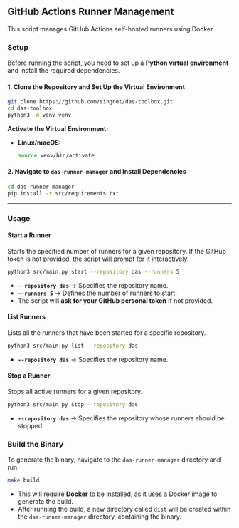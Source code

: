 ## GitHub Actions Runner Management

This script manages GitHub Actions self-hosted runners using Docker.

### Setup

Before running the script, you need to set up a **Python virtual environment** and install the required dependencies.

#### 1️. Clone the Repository and Set Up the Virtual Environment

```bash
git clone https://github.com/singnet/das-toolbox.git
cd das-toolbox
python3 -m venv venv
```

**Activate the Virtual Environment:**  
- **Linux/macOS:**  
  ```bash
  source venv/bin/activate
  ```

#### 2️. Navigate to `das-runner-manager` and Install Dependencies

```bash
cd das-runner-manager
pip install -r src/requirements.txt
```

---

### Usage

#### Start a Runner
Starts the specified number of runners for a given repository. If the GitHub token is not provided, the script will prompt for it interactively.

```bash
python3 src/main.py start --repository das --runners 5
```
- **`--repository das`** → Specifies the repository name.
- **`--runners 5`** → Defines the number of runners to start.
- The script will **ask for your GitHub personal token** if not provided.

#### List Runners  
Lists all the runners that have been started for a specific repository.

```bash
python3 src/main.py list --repository das
```
- **`--repository das`** → Specifies the repository name.

#### Stop a Runner
Stops all active runners for a given repository.

```bash
python3 src/main.py stop --repository das
```
- **`--repository das`** → Specifies the repository whose runners should be stopped.

### Build the Binary  
To generate the binary, navigate to the `das-runner-manager` directory and run:

```bash
make build
```
- This will require **Docker** to be installed, as it uses a Docker image to generate the build.
- After running the build, a new directory called `dist` will be created within the `das-runner-manager` directory, containing the binary.

